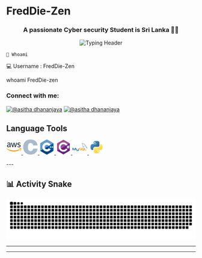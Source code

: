 # FredDie-Zen
<h3 align="center">A passionate Cyber security Student is Sri Lanka 🙇‍♂️</h3>

<p align="center">
  <img src="https://readme-typing-svg.demolab.com?font=Fira+Code&weight=600&size=30&duration=3000&pause=1000&color=00FFA2&center=true&vCenter=true&width=600&lines=FredDie+-zen" alt="Typing Header" />
</p>




   
    🧠 Whoami 

 💻 Username : FredDie-Zen       


 whoami
FredDie-zen





<h3 align="left">Connect with me:</h3>
<p align="left">
<a href="https://linkedin.com/in/@asitha dhananjaya" target="blank"><img align="center" src="https://raw.githubusercontent.com/rahuldkjain/github-profile-readme-generator/master/src/images/icons/Social/linked-in-alt.svg" alt="@asitha dhananjaya" height="30" width="40" /></a>
<a href="https://fb.com/@asitha dhananjaya" target="blank"><img align="center" src="https://raw.githubusercontent.com/rahuldkjain/github-profile-readme-generator/master/src/images/icons/Social/facebook.svg" alt="@asitha dhananjaya" height="30" width="40" /></a>
</p>


## Language Tools

<p align="left"> <a href="https://aws.amazon.com" target="_blank" rel="noreferrer"> <img src="https://raw.githubusercontent.com/devicons/devicon/master/icons/amazonwebservices/amazonwebservices-original-wordmark.svg" alt="aws" width="40" height="40"/> </a> <a href="https://www.cprogramming.com/" target="_blank" rel="noreferrer"> <img src="https://raw.githubusercontent.com/devicons/devicon/master/icons/c/c-original.svg" alt="c" width="40" height="40"/> </a> <a href="https://www.w3schools.com/cpp/" target="_blank" rel="noreferrer"> <img src="https://raw.githubusercontent.com/devicons/devicon/master/icons/cplusplus/cplusplus-original.svg" alt="cplusplus" width="40" height="40"/> </a> <a href="https://www.w3schools.com/cs/" target="_blank" rel="noreferrer"> <img src="https://raw.githubusercontent.com/devicons/devicon/master/icons/csharp/csharp-original.svg" alt="csharp" width="40" height="40"/> </a> <a href="https://www.mysql.com/" target="_blank" rel="noreferrer"> <img src="https://raw.githubusercontent.com/devicons/devicon/master/icons/mysql/mysql-original-wordmark.svg" alt="mysql" width="40" height="40"/> </a> <a href="https://www.python.org" target="_blank" rel="noreferrer"> <img src="https://raw.githubusercontent.com/devicons/devicon/master/icons/python/python-original.svg" alt="python" width="40" height="40"/> </a> </p>
---

## 📊 Activity Snake

<p align="center">
  <img src="https://raw.githubusercontent.com/platane/snk/output/github-contribution-grid-snake.svg" alt="Activity Snake" />
</p>

---

---





